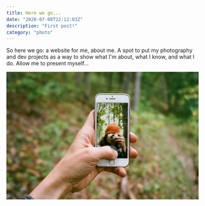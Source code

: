 ```yaml
---
title: Here we go...
date: "2020-07-08T22:12:03Z"
description: "First post!"
category: "photo"
---
```


So here we go: a website for me, about me. A spot to put my photography and dev projects as a way to show what I'm about, what I know, and what I do. Allow me to present myself...

![The future](./future.jpeg)
